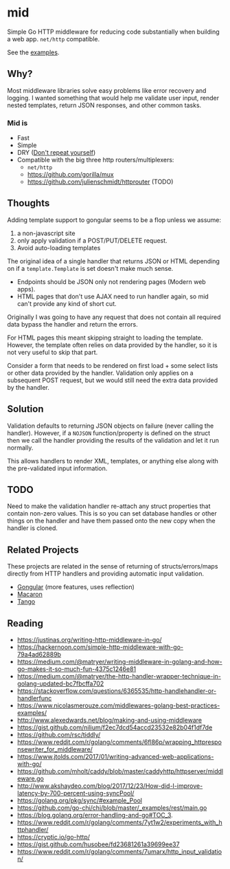 # mid

Simple Go HTTP middleware for reducing code substantially when building a web app. `net/http` compatible.

See the [examples](https://github.com/Xeoncross/mid/tree/master/examples).

## Why?

Most middleware libraries solve easy problems like error recovery and logging. I wanted something that would help me validate user input, render nested templates, return JSON responses, and other common tasks.

### Mid is

- Fast
- Simple
- DRY ([Don't repeat yourself](https://en.wikipedia.org/wiki/Don%27t_repeat_yourself))
- Compatible with the big three http routers/multiplexers:
  - `net/http`
  - https://github.com/gorilla/mux
  - https://github.com/julienschmidt/httprouter (TODO)

## Thoughts

Adding template support to gongular seems to be a flop unless we assume:

1. a non-javascript site
2. only apply validation if a POST/PUT/DELETE request.
3. Avoid auto-loading templates

The original idea of a single handler that returns JSON or HTML depending on if
a `template.Template` is set doesn't make much sense.

- Endpoints should be JSON only not rendering pages (Modern web apps).
- HTML pages that don't use AJAX need to run handler again, so mid can't provide
  any kind of short cut.

Originally I was going to have any request that does not contain all required data
bypass the handler and return the errors.

For HTML pages this meant skipping straight to loading the template. However,
the template often relies on data provided by the handler, so it is not very
useful to skip that part.

Consider a form that needs to be rendered on first load + some select lists or
other data provided by the handler. Validation only applies on a subsequent POST
request, but we would still need the extra data provided by the handler.

## Solution

Validation defaults to returning JSON objects on failure (never calling the
handler). However, if a `NOJSON` function/property is defined on the struct then
we call the handler providing the results of the validation and let it run
normally.

This allows handlers to render XML, templates, or anything else along with the
pre-validated input information.

## TODO

Need to make the validation handler re-attach any struct properties that contain
non-zero values. This is so you can set database handles or other things on the
handler and have them passed onto the new copy when the handler is cloned.



## Related Projects

These projects are related in the sense of returning of structs/errors/maps directly from HTTP handlers and providing automatic input validation.

- [Gongular](https://github.com/mustafaakin/gongular#how-to-use) (more features, uses reflection)
- [Macaron](https://go-macaron.com/docs/intro/core_concepts)
- [Tango](https://github.com/lunny/tango)


## Reading

- https://justinas.org/writing-http-middleware-in-go/
- https://hackernoon.com/simple-http-middleware-with-go-79a4ad62889b
- https://medium.com/@matryer/writing-middleware-in-golang-and-how-go-makes-it-so-much-fun-4375c1246e81
- https://medium.com/@matryer/the-http-handler-wrapper-technique-in-golang-updated-bc7fbcffa702
- https://stackoverflow.com/questions/6365535/http-handlehandler-or-handlerfunc
- https://www.nicolasmerouze.com/middlewares-golang-best-practices-examples/
- http://www.alexedwards.net/blog/making-and-using-middleware
- https://gist.github.com/nilium/f2ec7dcd54accd23532e82b04f1df7de
- https://github.com/rsc/tiddly/
- https://www.reddit.com/r/golang/comments/6fl86p/wrapping_httpresponsewriter_for_middleware/
- https://www.jtolds.com/2017/01/writing-advanced-web-applications-with-go/
- https://github.com/mholt/caddy/blob/master/caddyhttp/httpserver/middleware.go
- http://www.akshaydeo.com/blog/2017/12/23/How-did-I-improve-latency-by-700-percent-using-syncPool/
- https://golang.org/pkg/sync/#example_Pool
- https://github.com/go-chi/chi/blob/master/_examples/rest/main.go
- https://blog.golang.org/error-handling-and-go#TOC_3.
- https://www.reddit.com/r/golang/comments/7yt1w2/experiments_with_httphandler/
- https://cryptic.io/go-http/
- https://gist.github.com/husobee/fd23681261a39699ee37
- https://www.reddit.com/r/golang/comments/7umarx/http_input_validation/
